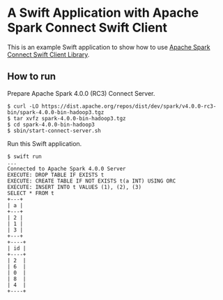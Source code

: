 # A Swift Application with Apache Spark Connect Swift Client

This is an example Swift application to show how to use [Apache Spark Connect Swift Client Library](https://github.com/apache/spark-connect-swift.git).

## How to run

Prepare Apache Spark 4.0.0 (RC3) Connect Server.

```
$ curl -LO https://dist.apache.org/repos/dist/dev/spark/v4.0.0-rc3-bin/spark-4.0.0-bin-hadoop3.tgz
$ tar xvfz spark-4.0.0-bin-hadoop3.tgz
$ cd spark-4.0.0-bin-hadoop3
$ sbin/start-connect-server.sh
```

Run this Swift application.

```
$ swift run
...
Connected to Apache Spark 4.0.0 Server
EXECUTE: DROP TABLE IF EXISTS t
EXECUTE: CREATE TABLE IF NOT EXISTS t(a INT) USING ORC
EXECUTE: INSERT INTO t VALUES (1), (2), (3)
SELECT * FROM t
+---+
| a |
+---+
| 2 |
| 1 |
| 3 |
+---+
+----+
| id |
+----+
| 2  |
| 6  |
| 0  |
| 8  |
| 4  |
+----+
```
